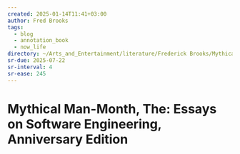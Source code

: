 ```yaml
---
created: 2025-01-14T11:41+03:00
author: Fred Brooks
tags:
  - blog
  - annotation_book
  - now_life
directory: ~/Arts_and_Entertainment/literature/Frederick Brooks/Mythical Man-Month, The_ Essays on Software Engineering, Anniversary Edition (1830)/
sr-due: 2025-07-22
sr-interval: 4
sr-ease: 245
---
```


# Mythical Man-Month, The: Essays on Software Engineering, Anniversary Edition
